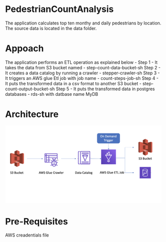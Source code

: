 # PedestrianCountAnalysis
The application calculates top ten monthy and daily pedestrians by location.
The source data is located in the data folder.

# Appoach 
The application performs an ETL operation as explained below - 
Step 1 - It takes the data from S3 bucket named - step-count-data-bucket-sh
Step 2 - It creates a data catalog by running a crawler - stepper-crawler-sh
Step 3 - It triggers an AWS glue Etl job with job name - count-steps-job-sh
Step 4 - It puts the transformed data in a csv format to another S3 bucket - step-count-output-bucket-sh
Step 5 - It puts the transformed data in postgres databases - rds-sh with datbase name MyDB

# Architecture
![](img/Architecture.png)

# Pre-Requisites
AWS creadentials file